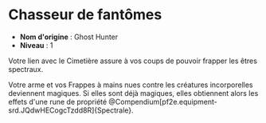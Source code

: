 # Chasseur de fantômes

 * **Nom d'origine** : Ghost Hunter
 * **Niveau** : 1


<p>Votre lien avec le Cimetière assure à vos coups de pouvoir frapper les êtres spectraux.</p>
<p>Votre arme et vos Frappes à mains nues contre les créatures incorporelles deviennent magiques. Si elles sont déjà magiques, elles obtiennent alors les effets d'une rune de propriété @Compendium[pf2e.equipment-srd.JQdwHECogcTzdd8R]{Spectrale}.</p>